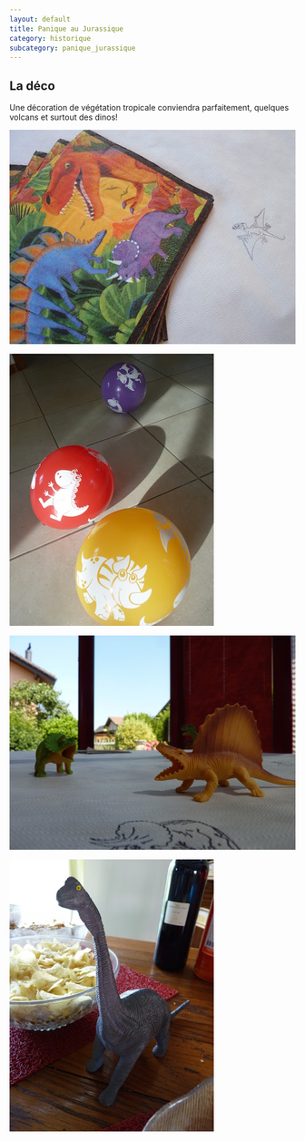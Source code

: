 ```yaml
---
layout: default
title: Panique au Jurassique
category: historique
subcategory: panique_jurassique
---
```


## La déco

Une décoration de végétation tropicale conviendra parfaitement, quelques volcans et surtout des dinos!

![serviette](/assets/images/pages/P1100009.JPG)

![ballons](/assets/images/pages/P1100011.JPG)

![dinos](/assets/images/pages/P1100019.JPG)

![dino](/assets/images/pages/P1100020.JPG)
